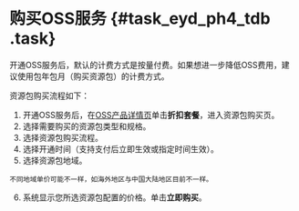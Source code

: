 # 购买OSS服务 {#task_eyd_ph4_tdb .task}

开通OSS服务后，默认的计费方式是按量付费。如果想进一步降低OSS费用，建议使用包年包月（购买资源包）的计费方式。

资源包购买流程如下：

1.   开通OSS服务后，在[OSS产品详情页](https://www.aliyun.com/product/oss)单击**折扣套餐**，进入资源包购买页。 
2.   选择需要购买的资源包类型和规格。 
3.   选择资源包购买流程。 
4.   选择开通时间（支持支付后立即生效或指定时间生效）。 
5.   选择资源包地域。 

    不同地域单价可能不一样，如海外地区与中国大陆地区目前不一样。

6.   系统显示您所选资源包配置的价格。单击**立即购买**。 


